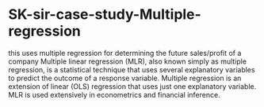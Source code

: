 # SK-sir-case-study-Multiple-regression
this uses multiple regression for determining the future sales/profit  of a company
Multiple linear regression (MLR), also known simply as multiple regression, is a statistical technique that uses several explanatory variables to predict the outcome of a response variable.
Multiple regression is an extension of linear (OLS) regression that uses just one explanatory variable.
MLR is used extensively in econometrics and financial inference.
